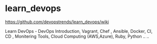 # learn_devops

https://github.com/devopstrends/learn_devops/wiki


Learn DevOps - DevOps Introduction, Vagrant, Chef , Ansible, Docker, CI, CD , Monitering Tools, Cloud Computing (AWS,Azure), Ruby, Python
..
..
